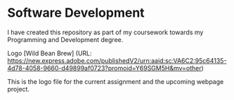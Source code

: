 # Software Development
I have created this repository as part of my coursework towards my Programming and Development degree. 

Logo [Wild Bean Brew] (URL: https://new.express.adobe.com/publishedV2/urn:aaid:sc:VA6C2:95c64135-4d78-4058-9660-d49899af0723?promoid=Y69SGM5H&mv=other)

This is the logo file for the current assignment and the upcoming webpage project. 
